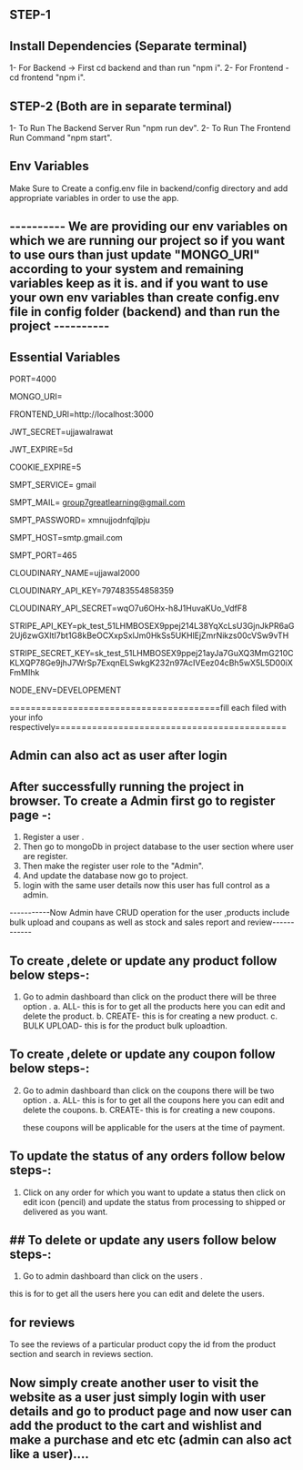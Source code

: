 ## STEP-1

## Install Dependencies (Separate terminal) ##
1- For Backend -> First cd backend and than run "npm i".
2- For Frontend - cd frontend "npm i".

## STEP-2 (Both are in separate terminal)

1- To Run The Backend Server Run "npm run dev".
2- To Run The Frontend Run Command "npm start".



## Env Variables
Make Sure to Create a config.env file in backend/config directory and add appropriate variables in order to use the app.

## ---------- We are providing our env variables on which we are running our project so if you want to use ours than just update "MONGO_URI" according to your system and remaining variables keep as it is. and if you want to use your own env variables than create config.env file in config folder (backend) and than run the project ---------- ##

## Essential Variables
PORT=4000

MONGO_URI= 

FRONTEND_URl=http://localhost:3000

JWT_SECRET=ujjawalrawat

JWT_EXPIRE=5d

COOKIE_EXPIRE=5

SMPT_SERVICE= gmail

SMPT_MAIL= group7greatlearning@gmail.com

SMPT_PASSWORD= xmnujjodnfqjlpju

SMPT_HOST=smtp.gmail.com

SMPT_PORT=465

CLOUDINARY_NAME=ujjawal2000

CLOUDINARY_API_KEY=797483554858359

CLOUDINARY_API_SECRET=wqO7u6OHx-h8J1HuvaKUo_VdfF8

STRIPE_API_KEY=pk_test_51LHMBOSEX9ppej214L38YqXcLsU3GjnJkPR6aG2Uj6zwGXltI7bt1G8kBeOCXxpSxlJm0HkSs5UKHlEjZmrNikzs00cVSw9vTH

STRIPE_SECRET_KEY=sk_test_51LHMBOSEX9ppej21ayJa7GuXQ3MmG210CKLXQP78Ge9jhJ7WrSp7ExqnELSwkgK232n97AcIVEez04cBh5wX5L5D00iXFmMIhk

NODE_ENV=DEVELOPEMENT

========================================fill each filed with your info respectively============================================
## Admin can also act as user after login 

## After successfully running the project in browser. To create a Admin first go to register page -:
1. Register a user .
2. Then go to mongoDb in project database to the user section where user are register.
3. Then make the register user role to the "Admin". 
4. And update the database now go to project.
5. login with the same user details now this user has full control as a admin.   

-----------Now Admin have CRUD operation for the user ,products include bulk upload and coupans as well as stock and sales report and review------------

## To create ,delete or update any product follow below steps-:

1. Go to admin dashboard than click on the product there will be three option .
    a. ALL- this is for to get all the products here you can edit and delete the product.
    b. CREATE- this is for creating a new product.
    c. BULK UPLOAD- this is for the product bulk uploadtion.

## To create ,delete or update any coupon follow below steps-:

2. Go to admin dashboard than click on the coupons there will be two option .
    a. ALL- this is for to get all the coupons here you can edit and delete the coupons.
    b. CREATE- this is for creating a new coupons.

   these coupons will be applicable for the users at the time of payment.

## To update the status of any orders follow below steps-:

1. Click on any order for which you want to update a status then click on edit icon (pencil) and update the status from processing to shipped or delivered as you want.

## ## To delete or update any users follow below steps-:

1. Go to admin dashboard than click on the users .
    
this is for to get all the users here you can edit and delete the users.
   
## for reviews

To see the reviews of a particular product copy the id from the product section and search in reviews section.


## Now simply create another user to visit the website as a user just simply login with user details and go to product page and now user can add the product to the cart and wishlist and make a purchase and etc etc (admin can also act like a user)....
